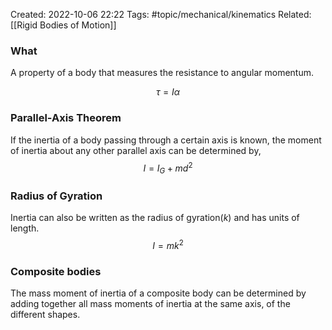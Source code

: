 Created: 2022-10-06 22:22 
Tags: #topic/mechanical/kinematics
Related: [[Rigid Bodies of Motion]]

### What
A property of a body that measures the resistance to angular momentum.

$$\tau = I \alpha$$


### Parallel-Axis Theorem
If the inertia of a body passing through a certain axis is known, the moment of inertia about any other parallel axis can be determined by,
$$I = I_G + md^2$$

### Radius of Gyration
Inertia can also be written as the radius of gyration($k$) and has units of length.
$$I = mk^2$$

### Composite bodies
The mass moment of inertia of a composite body can be determined by adding together all mass moments of inertia at the same axis, of the different shapes.
